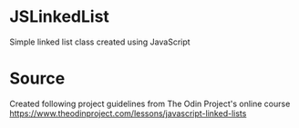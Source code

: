 # JSLinkedList
Simple linked list class created using JavaScript

# Source
Created following project guidelines from The Odin Project's online course
https://www.theodinproject.com/lessons/javascript-linked-lists
